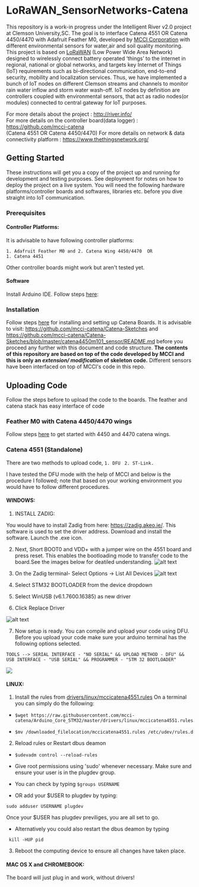 # LoRaWAN_SensorNetworks-Catena

This repository is a work-in progress under the Intelligent River v2.0 project at Clemson University,SC. The goal is to interface Catena 4551 OR Catena 4450/4470 with Adafruit Feather M0, developed by [MCCI Corporation](http://www.mcci.com/mcci-v5/index.html) with different environmental sensors for water,air and soil quality monitoring. This project is based on [LoRaWAN](https://lora-alliance.org/about-lorawan) (Low Power Wide Area Network) designed to wirelessly connect battery operated ‘things’ to the internet in regional, national or global networks, and targets key Internet of Things (IoT) requirements such as bi-directional communication, end-to-end security, mobility and localization services. Thus, we have implemented a bunch of IoT nodes on different Clemson streams and channels to monitor rain water inflow and storm water wash-off. IoT nodes by definition are controllers coupled with environmental sensors, that act as radio nodes(or modules) connected to central gateway for IoT purposes.

For more details about the project                       :   http://river.info/     
For more details on the controller board(data logger)    :   https://github.com/mcci-catena  
(Catena 4551 OR Catena 4450/4470)
For more details on network & data connectivity platform :   https://www.thethingsnetwork.org/ 

## Getting Started
These instructions will get you a copy of the project up and running for development and testing purposes. See deployment for notes on how to deploy the project on a live system. You will need the following hardware platforms/controller boards and softwares, libraries etc. before you dive straight into IoT communication. 
### Prerequisites 
#### Controller Platforms:
It is advisable to have following controller platforms:
````
1. Adafruit Feather M0 and 2. Catena Wing 4450/4470  OR
1. Catena 4451
`````` 
Other controller boards might work but aren't tested yet. 
#### Software 
Install Arduino IDE. Follow steps [here](https://www.arduino.cc/en/Main/Software): 

### Installation 
Follow steps [here](https://github.com/mcci-catena/Catena-Sketches/blob/master/catena4450m101_sensor/README.md) for installing and setting up Catena Boards. It is advisable to visit: https://github.com/mcci-catena/Catena-Sketches and https://github.com/mcci-catena/Catena-Sketches/blob/master/catena4450m101_sensor/README.md before you proceed any further with this document and code structure. **The contents of this repository are based on top of the code developed by MCCI and this is only an *extension/ modification* of skeleton code.** Different sensors have been interfaced on top of MCCI's code in this repo. 

## Uploading Code
Follow the steps before to upload the code to the boards. The feather and catena stack has easy interface of code 
### Feather M0 with Catena 4450/4470 wings
Follow steps [here](https://github.com/mcci-catena/Catena-Sketches/blob/master/catena4450m101_sensor/README.md) to get started with 4450 and 4470 catena wings. 
### Catena 4551 (Standalone)
There are two methods to upload code, 
``` 1. DFU ```
``` 2. ST-Link.```

I have tested the DFU mode with the help of MCCI and below is the procedure I followed; note that based on your working environment you would have to follow different procedures. 
#### WINDOWS: 
1. INSTALL ZADIG:

You would have to install Zadig from here: https://zadig.akeo.ie/. This software is used to set the driver address. Download and install the software. Launch the .exe icon. 

2. Next, Short BOOT0 and VDD+ with a jumper wire on the 4551 board and press reset. This enables the bootloading mode to transfer code to the board.See the images below for deatiled understanding.
 ![alt text](https://github.com/vpowar/LoRaWAN_SensorNetworks-Catena/blob/master/catena4551_connection.jpg "catena4551_jumper connection")
    
 3. On the Zadig terminal- Select Options -> List All Devices
 ![alt text](https://github.com/vpowar/LoRaWAN_SensorNetworks-Catena/blob/master/extra/Zadig_01.png "Zadig Options")
 
 4. Select STM32 BOOTLOADER from the device dropdown
 
 5. Select WinUSB (v6.1.7600.16385) as new driver
 
 6. Click Replace Driver
 
![alt text](https://github.com/vpowar/LoRaWAN_SensorNetworks-Catena/blob/master/extra/Zadig_02.png "Zadig Options")
 
 
 7. Now setup is ready. You can compile and upload your code using DFU.
  Before you upload your code make sure your arduino terminal has the following options selected.
  
  ````TOOLS --> SERIAL INTERFACE - "NO SERIAL" && UPLOAD METHOD - DFU" && USB INTERFACE - "USB SERIAL" && PROGRAMMER - "STM 32 BOOTLOADER"````
  
  ![](https://github.com/vpowar/LoRaWAN_SensorNetworks-Catena/blob/master/extra/ArduinoSettings.png)
  
  #### LINUX:
  
  1. Install the rules from [drivers/linux/mccicatena4551.rules](https://github.com/mcci-catena/Arduino_Core_STM32/tree/master/drivers/linux)
 On a terminal you can simply do the following: 
  
  - `````$wget https://raw.githubusercontent.com/mcci-catena/Arduino_Core_STM32/master/drivers/linux/mccicatena4551.rules `````
  
  - `````$mv /downloaded_filelocation/mccicatena4551.rules /etc/udev/rules.d `````
  
  2. Reload rules or Restart dbus deamon
  - ````` $udevadm control --reload-rules `````
  
  - Give root permissions using 'sudo' whenever necessary. Make sure and ensure your user is in the plugdev group. 
  
  - You can check by typing `````$groups USERNAME `````
  
  - OR add your $USER to plugdev by typing: 
  
  ````` sudo adduser USERNAME plugdev ````` 
  
  Once your $USER has plugdev previliges, you are all set to go. 
  
  - Alternatively you could also restart the dbus deamon by typing
  
  ````` kill -HUP pid`````
  
  3. Reboot the computing device to ensure all changes have taken place. 
  
  #### MAC OS X and CHROMEBOOK: 
  The board will just plug in and work, without drivers!
   
  
